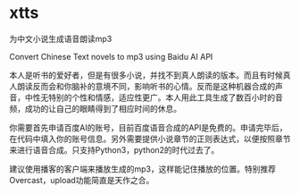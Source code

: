 # xtts
为中文小说生成语音朗读mp3

Convert Chinese Text novels to mp3 using Baidu AI API

本人是听书的爱好者，但是有很多小说，并找不到真人朗读的版本。而且有时候真人朗读反而会和你脑补的意境不同，影响听书的心情。反而是这种机器合成的声音，中性无特别的个性和情感，适应性更广。本人用此工具生成了数百小时的音频，成功的让自己的眼睛得到了相应时间的休息。

你需要首先申请百度AI的账号，目前百度语音合成的API是免费的。申请完毕后，在代码中填入你的账号信息。另外需要提供小说章节的正则表达式，以便按照章节来进行语音合成。只支持Python3，python2的时代过去了。

建议使用播客的客户端来播放生成的mp3，这样能记住播放的位置。特别推荐Overcast，upload功能简直是天作之合。
